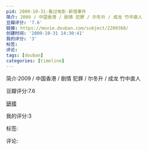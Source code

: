 ```yaml
---
pid: 2009-10-31-看过电影-新宿事件
简介: 2009 / 中国香港 / 剧情 犯罪 / 尔冬升 / 成龙 竹中直人
豆瓣评分: '7.6'
链接: https://movie.douban.com/subject/2209368/
创建时间: '2009-10-31 14:30:41'
我的评分: '3'
标签:
评论:
tags: [douban]
categories: [timeline]
---
```

简介:2009 / 中国香港 / 剧情 犯罪 / 尔冬升 / 成龙 竹中直人

豆瓣评分:7.6

[链接](https://movie.douban.com/subject/2209368/)

我的评分:3

标签:

评论:

